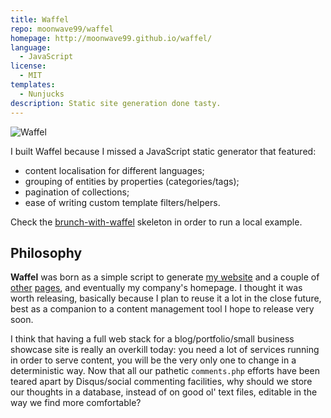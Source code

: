 ```yaml
---
title: Waffel
repo: moonwave99/waffel
homepage: http://moonwave99.github.io/waffel/
language:
  - JavaScript
license:
  - MIT
templates:
  - Nunjucks
description: Static site generation done tasty.
---
```


![Waffel](http://moonwave99.github.io/waffel/images/waffel.svg)

I built Waffel because I missed a JavaScript static generator that featured:

- content localisation for different languages;
- grouping of entities by properties (categories/tags);
- pagination of collections;
- ease of writing custom template filters/helpers.

Check the [brunch-with-waffel](https://github.com/moonwave99/brunch-with-waffel) skeleton in order to run a local example.

## Philosophy

**Waffel** was born as a simple script to generate [my website](http://www.diegocaponera.com/) and a couple of [other](http://www.shoegaze.it/) [pages](http://www.dreampop.it/), and eventually my company's homepage. I thought it was worth releasing, basically because I plan to reuse it a lot in the close future, best as a companion to a content management tool I hope to release very soon.

I think that having a full web stack for a blog/portfolio/small business showcase site is really an overkill today: you need a lot of services running in order to serve content, you will be the very only one to change in a deterministic way.
Now that all our pathetic `comments.php` efforts have been teared apart by Disqus/social commenting facilities, why should we store our thoughts in a database, instead of on good ol' text files, editable in the way we find more comfortable?

